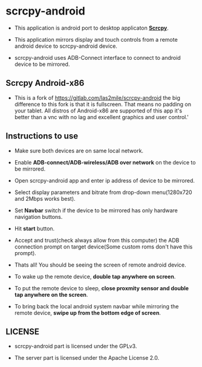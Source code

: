 # scrcpy-android

- This application is android port to desktop applicaton [**Scrcpy**](https://github.com/Genymobile/scrcpy).

- This application mirrors display and touch controls from a remote android device to scrcpy-android device.

- scrcpy-android uses ADB-Connect interface to connect to android device to be mirrored.

## Scrcpy Android-x86

- This is a fork of https://gitlab.com/las2mile/scrcpy-android the big difference to this fork is that it is fullscreen. That means no padding on your tablet. All distros of Android-x86 are supported of this app it's better than a vnc with no lag and excellent graphics and user control.'

## Instructions to use

- Make sure both devices are on same local network.

- Enable **ADB-connect/ADB-wireless/ADB over network** on the device to be mirrored. 

- Open scrcpy-android app and enter ip address of device to be mirrored.

- Select display parameters and bitrate from drop-down menu(1280x720 and 2Mbps works best).

- Set **Navbar** switch if the device to be mirrored has only hardware navigation buttons.

- Hit **start** button.

- Accept and trust(check always allow from this computer) the ADB connection prompt on target device(Some custom roms don't have this prompt).

- Thats all! You should be seeing the screen of remote android device.

- To wake up the remote device, **double tap anywhere on screen**.

- To put the remote device to sleep, **close proxmity sensor and double tap anywhere on the screen**. 

- To bring back the local android system navbar while mirroring the remote device, **swipe up from the bottom edge of screen**.





    
    
 
## LICENSE

- scrcpy-android part is licensed under the GPLv3.

- The server part is licensed under the Apache License 2.0.
